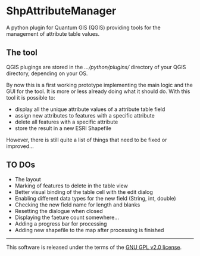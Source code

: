 # ShpAttributeManager

A python plugin for Quantum GIS (QGIS) providing tools for the management of attribute table values.

## The tool

QGIS plugings are stored in the _.../python/plugins/_ directory of your QGIS directory, depending on your OS.

By now this is a first working prototype implementing the main logic and the GUI for the tool. It is more or less already doing what it should do. With this tool it is possible to:

* display all the unique attribute values of a attribute table field
* assign new attributes to features with a specific attribute
* delete all features with a specific attribute
* store the result in a new ESRI Shapefile

However, there is still quite a list of things that need to be fixed or improved...

## TO DOs

* The layout
* Marking of features to delete in the table view
* Better visual binding of the table cell with the edit dialog
* Enabling different data types for the new field (String, int, double)
* Checking the new field name for length and blanks
* Resetting the dialogue when closed
* Displaying the faeture count somewhere...
* Adding a progress bar for processing
* Adding new shapefile to the map after processing is finished

* * *

This software is released under the terms of the [GNU GPL v2.0 license](http://www.gnu.org/licenses/gpl-2.0.txt).

